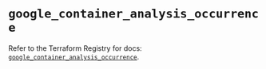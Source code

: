 # `google_container_analysis_occurrence`

Refer to the Terraform Registry for docs: [`google_container_analysis_occurrence`](https://registry.terraform.io/providers/hashicorp/google/6.13.0/docs/resources/container_analysis_occurrence).
